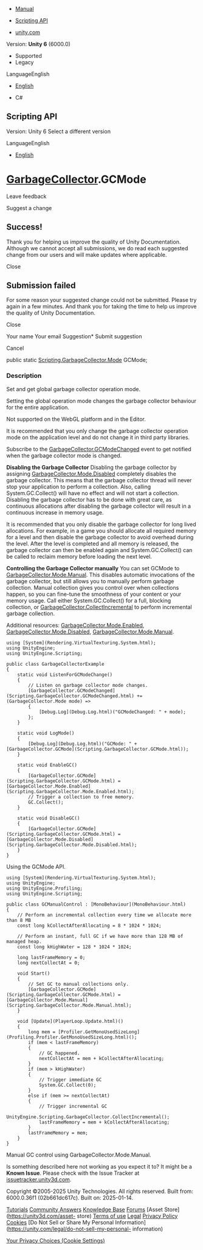[ ]()

  * [Manual](../Manual/index.html)
  * [Scripting API](../ScriptReference/index.html)

  * [unity.com](https://unity.com/)

Version: **Unity 6** (6000.0)

  * Supported
  * Legacy

LanguageEnglish

  * [English]()

  * C#

[ ](https://docs.unity3d.com)

## Scripting API

Version: Unity 6 Select a different version

LanguageEnglish

  * [English]()

#  [GarbageCollector](Scripting.GarbageCollector.html).GCMode

Leave feedback

Suggest a change

## Success!

Thank you for helping us improve the quality of Unity Documentation. Although
we cannot accept all submissions, we do read each suggested change from our
users and will make updates where applicable.

Close

## Submission failed

For some reason your suggested change could not be submitted. Please <a>try
again</a> in a few minutes. And thank you for taking the time to help us
improve the quality of Unity Documentation.

Close

Your name Your email Suggestion* Submit suggestion

Cancel

[ ]()

public static
[Scripting.GarbageCollector.Mode](Scripting.GarbageCollector.Mode.html)
GCMode;

### Description

Set and get global garbage collector operation mode.

Setting the global operation mode changes the garbage collector behaviour for
the entire application.  
  
Not supported on the WebGL platform and in the Editor.  
  
It is recommended that you only change the garbage collector operation mode on
the application level and do not change it in third party libraries.  
  
Subscribe to the
[GarbageCollector.GCModeChanged](Scripting.GarbageCollector.GCModeChanged.html)
event to get notified when the garbage collector mode is changed.  
  
**Disabling the Garbage Collector** Disabling the garbage collector by
assigning
[GarbageCollector.Mode.Disabled](Scripting.GarbageCollector.Mode.Disabled.html)
completely disables the garbage collector. This means that the garbage
collector thread will never stop your application to perform a collection.
Also, calling System.GC.Collect() will have no effect and will not start a
collection. Disabling the garbage collector has to be done with great care, as
continuous allocations after disabling the garbage collector will result in a
continuous increase in memory usage.  
  
It is recommended that you only disable the garbage collector for long lived
allocations. For example, in a game you should allocate all required memory
for a level and then disable the garbage collector to avoid overhead during
the level. After the level is completed and all memory is released, the
garbage collector can then be enabled again and System.GC.Collect() can be
called to reclaim memory before loading the next level.  
  
**Controlling the Garbage Collector manually** You can set GCMode to
[GarbageCollector.Mode.Manual](Scripting.GarbageCollector.Mode.Manual.html).
This disables automatic invocations of the garbage collector, but still allows
you to manually perform garbage collection. Manual collection gives you
control over when collections happen, so you can fine-tune the smoothness of
your content or your memory usage. Call either System.GC.Collect() for a full,
blocking collection, or
[GarbageCollector.CollectIncremental](Scripting.GarbageCollector.CollectIncremental.html)
to perform incremental garbage collection.  
  
Additional resources:
[GarbageCollector.Mode.Enabled](Scripting.GarbageCollector.Mode.Enabled.html),
[GarbageCollector.Mode.Disabled](Scripting.GarbageCollector.Mode.Disabled.html),
[GarbageCollector.Mode.Manual](Scripting.GarbageCollector.Mode.Manual.html).

    
    
    using [System](Rendering.VirtualTexturing.System.html);
    using UnityEngine;
    using UnityEngine.Scripting;  
      
    public class GarbageCollectorExample
    {
        static void ListenForGCModeChange()
        {
            // Listen on garbage collector mode changes.
            [GarbageCollector.GCModeChanged](Scripting.GarbageCollector.GCModeChanged.html) += (GarbageCollector.Mode mode) =>
            {
                [Debug.Log](Debug.Log.html)("GCModeChanged: " + mode);
            };
        }  
      
        static void LogMode()
        {
            [Debug.Log](Debug.Log.html)("GCMode: " + [GarbageCollector.GCMode](Scripting.GarbageCollector.GCMode.html));
        }  
      
        static void EnableGC()
        {
            [GarbageCollector.GCMode](Scripting.GarbageCollector.GCMode.html) = [GarbageCollector.Mode.Enabled](Scripting.GarbageCollector.Mode.Enabled.html);
            // Trigger a collection to free memory.
            GC.Collect();
        }  
      
        static void DisableGC()
        {
            [GarbageCollector.GCMode](Scripting.GarbageCollector.GCMode.html) = [GarbageCollector.Mode.Disabled](Scripting.GarbageCollector.Mode.Disabled.html);
        }
    }
    

Using the GCMode API.

    
    
    using [System](Rendering.VirtualTexturing.System.html);
    using UnityEngine;
    using UnityEngine.Profiling;
    using UnityEngine.Scripting;  
      
    public class GCManualControl : [MonoBehaviour](MonoBehaviour.html)
    {
        // Perform an incremental collection every time we allocate more than 8 MB
        const long kCollectAfterAllocating = 8 * 1024 * 1024;  
      
        // Perform an instant, full GC if we have more than 128 MB of managed heap.
        const long kHighWater = 128 * 1024 * 1024;  
      
        long lastFrameMemory = 0;
        long nextCollectAt = 0;  
      
        void Start()
        {
            // Set GC to manual collections only.
            [GarbageCollector.GCMode](Scripting.GarbageCollector.GCMode.html) = [GarbageCollector.Mode.Manual](Scripting.GarbageCollector.Mode.Manual.html);
        }  
      
        void [Update](PlayerLoop.Update.html)()
        {
            long mem = [Profiler.GetMonoUsedSizeLong](Profiling.Profiler.GetMonoUsedSizeLong.html)();
            if (mem < lastFrameMemory)
            {
                // GC happened.
                nextCollectAt = mem + kCollectAfterAllocating;
            }
            if (mem > kHighWater)
            {
                // Trigger immediate GC
                System.GC.Collect(0);
            }
            else if (mem >= nextCollectAt)
            {
                // Trigger incremental GC
                UnityEngine.Scripting.GarbageCollector.CollectIncremental();
                lastFrameMemory = mem + kCollectAfterAllocating;
            }
            lastFrameMemory = mem;
        }
    }
    

Manual GC control using GarbageCollector.Mode.Manual.

Is something described here not working as you expect it to? It might be a
**Known Issue**. Please check with the Issue Tracker at
[issuetracker.unity3d.com](https://issuetracker.unity3d.com).

Copyright ©2005-2025 Unity Technologies. All rights reserved. Built from:
6000.0.36f1 (02b661dc617c). Built on: 2025-01-14.

[Tutorials](https://unity3d.com/learn) [Community
Answers](https://answers.unity3d.com) [Knowledge
Base](https://support.unity3d.com/hc/en-us)
[Forums](https://forum.unity3d.com) [Asset Store](https://unity3d.com/asset-
store) [Terms of use](https://docs.unity3d.com/Manual/TermsOfUse.html)
[Legal](https://unity.com/legal) [Privacy
Policy](https://unity.com/legal/privacy-policy)
[Cookies](https://unity.com/legal/cookie-policy) [Do Not Sell or Share My
Personal Information](https://unity.com/legal/do-not-sell-my-personal-
information)

[Your Privacy Choices (Cookie Settings)](javascript:void\(0\);)

